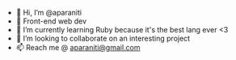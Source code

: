 - 👋 Hi, I’m @aparaniti
- 👀 Front-end web dev
- 🌱 I’m currently learning Ruby because it's the best lang ever <3
- 💞️ I’m looking to collaborate on an interesting project
- 📫 Reach me @ aparaniti@gmail.com 

<!---
aparaniti/aparaniti is a ✨ special ✨ repository because its `README.md` (this file) appears on your GitHub profile.
You can click the Preview link to take a look at your changes.
--->
